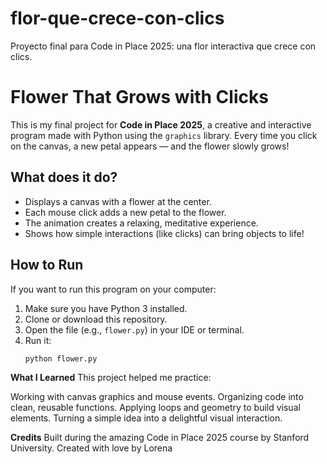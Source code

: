 # flor-que-crece-con-clics
Proyecto final para Code in Place 2025: una flor interactiva que crece con clics.

#  Flower That Grows with Clicks

This is my final project for **Code in Place 2025**, a creative and interactive program made with Python using the `graphics` library. Every time you click on the canvas, a new petal appears — and the flower slowly grows!

## What does it do?

- Displays a canvas with a flower at the center.
- Each mouse click adds a new petal to the flower.
- The animation creates a relaxing, meditative experience.
- Shows how simple interactions (like clicks) can bring objects to life!

## How to Run

If you want to run this program on your computer:

1. Make sure you have Python 3 installed.
2. Clone or download this repository.
3. Open the file (e.g., `flower.py`) in your IDE or terminal.
4. Run it:
   ```bash
   python flower.py

**What I Learned**
This project helped me practice:

Working with canvas graphics and mouse events.
Organizing code into clean, reusable functions.
Applying loops and geometry to build visual elements.
Turning a simple idea into a delightful visual interaction.

**Credits**
Built during the amazing Code in Place 2025 course by Stanford University.
Created with love by Lorena 
